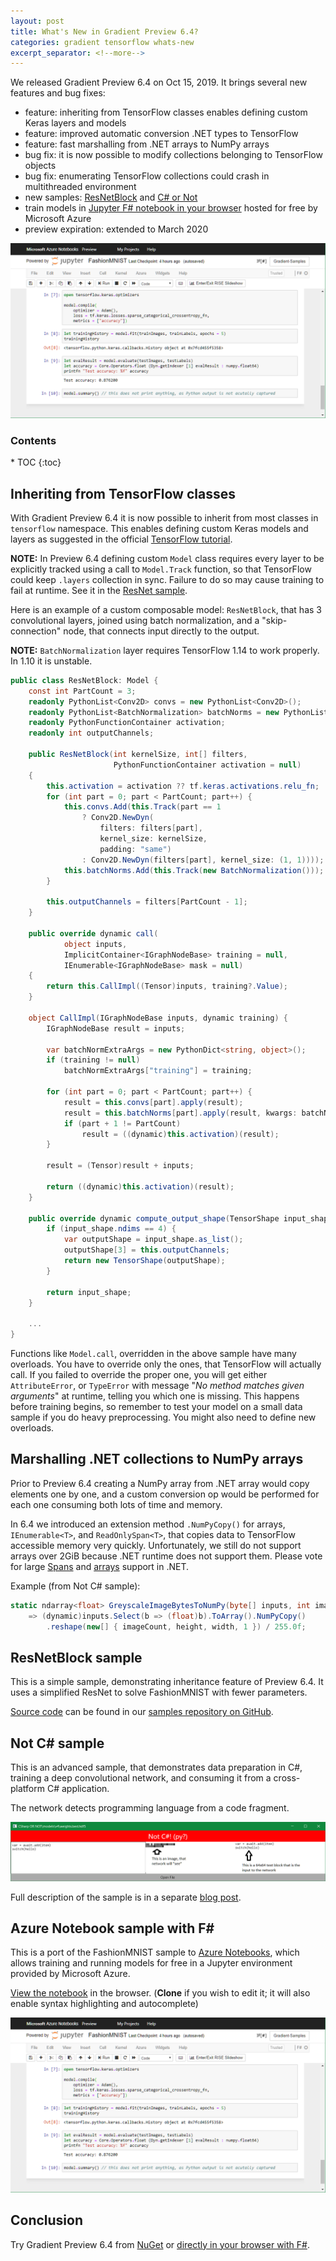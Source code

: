 ```yaml
---
layout: post
title: What's New in Gradient Preview 6.4?
categories: gradient tensorflow whats-new
excerpt_separator: <!--more-->
---
```


We released Gradient Preview 6.4 on Oct 15, 2019. It brings several new features and bug fixes:

- feature: inheriting from TensorFlow classes enables defining custom Keras layers and models
- feature: improved automatic conversion .NET types to TensorFlow
- feature: fast marshalling from .NET arrays to NumPy arrays
- bug fix: it is now possible to modify collections belonging to TensorFlow objects
- bug fix: enumerating TensorFlow collections could crash in multithreaded environment
- new samples: [ResNetBlock](https://github.com/losttech/Gradient-Samples/tree/master/ResNetBlock
) and [C# or Not](https://lostmsu.github.io/Not-CSharp/)
- train models in [Jupyter F# notebook in your browser](https://notebooks.azure.com/lost/projects/gradient-samples/html/FashionMNIST.ipynb)
hosted for free by Microsoft Azure
- preview expiration: extended to March 2020

[![F# Notebook Screenshot](/images/NotebookScreenshot.png)](https://notebooks.azure.com/lost/projects/gradient-samples/html/FashionMNIST.ipynb)

<!--more-->

<h3>Contents</h3>
* TOC
{:toc}

## Inheriting from TensorFlow classes

With Gradient Preview 6.4 it is now possible to inherit from most classes in `tensorflow` namespace.
This enables defining custom Keras models and layers as suggested in the official
[TensorFlow tutorial](https://www.tensorflow.org/tutorials/customization/custom_layers).

**NOTE:** In Preview 6.4 defining custom `Model` class requires every layer to be explicitly tracked
using a call to `Model.Track` function, so that TensorFlow could keep `.layers` collection in sync.
Failure to do so may cause training to fail at runtime. See it in the [ResNet sample](
    https://github.com/losttech/Gradient-Samples/blob/f820b920eb53e6f84b93c74cdade5e60e30af392/ResNetBlock/ResNetBlock.cs#L22
).

Here is an example of a custom composable model: `ResNetBlock`, that has 3 convolutional layers,
joined using batch normalization, and a "skip-connection" node, that connects input
directly to the output.

**NOTE:** `BatchNormalization` layer requires TensorFlow 1.14 to work properly. In 1.10 it is unstable.

```csharp
public class ResNetBlock: Model {
    const int PartCount = 3;
    readonly PythonList<Conv2D> convs = new PythonList<Conv2D>();
    readonly PythonList<BatchNormalization> batchNorms = new PythonList<BatchNormalization>();
    readonly PythonFunctionContainer activation;
    readonly int outputChannels;

    public ResNetBlock(int kernelSize, int[] filters,
                       PythonFunctionContainer activation = null)
    {
        this.activation = activation ?? tf.keras.activations.relu_fn;
        for (int part = 0; part < PartCount; part++) {
            this.convs.Add(this.Track(part == 1
                ? Conv2D.NewDyn(
                    filters: filters[part],
                    kernel_size: kernelSize,
                    padding: "same")
                : Conv2D.NewDyn(filters[part], kernel_size: (1, 1))));
            this.batchNorms.Add(this.Track(new BatchNormalization()));
        }

        this.outputChannels = filters[PartCount - 1];
    }

    public override dynamic call(
            object inputs,
            ImplicitContainer<IGraphNodeBase> training = null,
            IEnumerable<IGraphNodeBase> mask = null)
    {
        return this.CallImpl((Tensor)inputs, training?.Value);
    }

    object CallImpl(IGraphNodeBase inputs, dynamic training) {
        IGraphNodeBase result = inputs;

        var batchNormExtraArgs = new PythonDict<string, object>();
        if (training != null)
            batchNormExtraArgs["training"] = training;

        for (int part = 0; part < PartCount; part++) {
            result = this.convs[part].apply(result);
            result = this.batchNorms[part].apply(result, kwargs: batchNormExtraArgs);
            if (part + 1 != PartCount)
                result = ((dynamic)this.activation)(result);
        }

        result = (Tensor)result + inputs;

        return ((dynamic)this.activation)(result);
    }

    public override dynamic compute_output_shape(TensorShape input_shape) {
        if (input_shape.ndims == 4) {
            var outputShape = input_shape.as_list();
            outputShape[3] = this.outputChannels;
            return new TensorShape(outputShape);
        }

        return input_shape;
    }

    ...
}
```

Functions like `Model.call`, overridden in the above sample have many overloads.
You have to override only the ones, that TensorFlow will actually call. If you failed to override
the proper one, you will get either `AttributeError`, or `TypeError` with message
"_No method matches given arguments_" at runtime, telling you which one is missing. This happens
before training begins, so remember to test your model on a small data sample
if you do heavy preprocessing. You might also need to define new overloads.

## Marshalling .NET collections to NumPy arrays

Prior to Preview 6.4 creating a NumPy array from .NET array would copy elements
one by one, and a custom conversion op would be performed for each one
consuming both lots of time and memory.

In 6.4 we introduced an extension method `.NumPyCopy()` for arrays,
`IEnumerable<T>`, and `ReadOnlySpan<T>`, that copies data to TensorFlow accessible memory
very quickly. Unfortunately, we still do not support arrays over 2GiB because .NET runtime
does not support them. Please vote for large
 [Spans](https://github.com/dotnet/coreclr/issues/27040)
 and [arrays](https://github.com/dotnet/coreclr/issues/23132) support in .NET.

Example (from Not C# sample):

```csharp
static ndarray<float> GreyscaleImageBytesToNumPy(byte[] inputs, int imageCount, int width, int height)
    => (dynamic)inputs.Select(b => (float)b).ToArray().NumPyCopy()
        .reshape(new[] { imageCount, height, width, 1 }) / 255.0f;
```

## ResNetBlock sample

This is a simple sample, demonstrating inheritance feature of Preview 6.4. It uses
a simplified ResNet to solve FashionMNIST with fewer parameters.

[Source code](https://github.com/losttech/Gradient-Samples/tree/master/ResNetBlock)
can be found in our [samples repository on GitHub](https://github.com/losttech/Gradient-Samples).

## Not C# sample

This is an advanced sample, that demonstrates data preparation in C#,
training a deep convolutional network, and consuming it from a cross-platform C# application.

The network detects programming language from a code fragment.

[![Not C# app screenshot](/images/NotCSharp-Parts.png)](https://lostmsu.github.io/Not-CSharp/)

Full description of the sample is in a separate [blog post](https://lostmsu.github.io/Not-CSharp/).

## Azure Notebook sample with F\#

This is a port of the FashionMNIST sample to [Azure Notebooks](https://notebooks.azure.com/), which
allows training and running models for free in a Jupyter environment provided by Microsoft Azure.

[View the notebook](https://notebooks.azure.com/lost/projects/gradient-samples/html/FashionMNIST.ipynb)
in the browser. (**Clone** if you wish to edit it;
it will also enable syntax highlighting and autocomplete)

[![F# Notebook Screenshot](/images/NotebookScreenshot.png)](https://notebooks.azure.com/lost/projects/gradient-samples/html/FashionMNIST.ipynb)

## Conclusion

Try Gradient Preview 6.4 from [NuGet](https://www.nuget.org/packages/Gradient/)
or [directly in your browser with F#](https://notebooks.azure.com/lost/projects/gradient-samples/html/FashionMNIST.ipynb).
